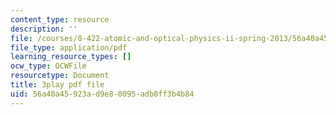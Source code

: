 ```yaml
---
content_type: resource
description: ''
file: /courses/8-422-atomic-and-optical-physics-ii-spring-2013/56a40a45923ad9e80095adb0ff3b4b84_hmAp4ASxmKs.pdf
file_type: application/pdf
learning_resource_types: []
ocw_type: OCWFile
resourcetype: Document
title: 3play pdf file
uid: 56a40a45-923a-d9e8-0095-adb0ff3b4b84
---
```


